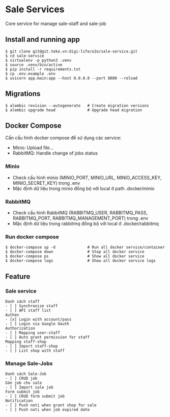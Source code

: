 # Sale Services
Core service for manage sale-staff and sale-job
## Install and running app
```
$ git clone git@git.teko.vn:digi-life/o2o/sale-service.git
$ cd sale-service
$ virtualenv -p python3 .venv
$ source .venv/bin/active
$ pip install -r requirements.txt
$ cp .env.example .env
$ uvicorn app.main:app --host 0.0.0.0 --port 8000 --reload
```
## Migrations
```
$ alembic revision --autogenerate   # Create migration versions
$ alembic upgrade head              # Upgrade head migration
```

## Docker Compose
Cần cấu hình docker compose để sử dụng các service:
- Minio: Upload file...
- RabbitMQ: Handle change of jobs status
### Minio
- Check cấu hình minio (MINIO_PORT, MINIO_URL, MINIO_ACCESS_KEY, MINIO_SECRET_KEY) trong .env
- Mặc định dữ liệu trong minio đồng bộ với local ở path .docker/minio
### RabbitMQ
- Check cấu hình RabbitMQ (RABBITMQ_USER, RABBITMQ_PASS, RABBITMQ_PORT, RABBITMQ_MANAGEMENT_PORT) trong .env
- Mặc định dữ liệu trong rabbitmq đồng bộ với local ở .docker/rabbitmq
### Run docker compose
```
$ docker-compose up -d              # Run all docker service/container
$ docker-compose down               # Stop all docker service
$ docker-compose ps                 # Show all docker service
$ docker-compose logs               # Show all docker service logs
```

## Feature

### Sale service
    Danh sách staff
    - [ ] Synchronize staff
    - [ ] API staff list
    Authen
    - [x] Login with account/pass
    - [ ] Login via Google Oauth
    Authorization
    - [ ] Mapping user-staff
    - [ ] Auto grant permission for staff
    Mapping staff-shop
    - [ ] Import staff-shop
    - [ ] List shop with staff

### Manage Sale-Jobs
    Danh sách Sale-Job
    - [ ] CRUD job
    Gán job cho sale
    - [ ] Import sale job
    Form submit job
    - [ ] CRUD form submit job
    Notification
    - [ ] Push noti when grant shop for sale
    - [ ] Push noti when job expired date
